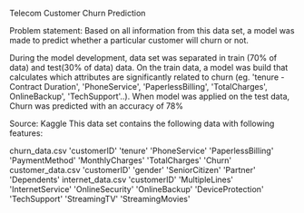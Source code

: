 Telecom Customer Churn Prediction

Problem statement: Based on all information from this data set, a model was made to predict whether a particular customer will churn or not.

During the model development, data set was separated in train (70% of data) and test(30% of data) data.
On the train data, a model was build that calculates which attributes are significantly related to churn (eg. 'tenure - Contract Duration', 'PhoneService', 'PaperlessBilling', 'TotalCharges', OnlineBackup', 'TechSupport'..).
When model was applied on the test data, Churn was predicted with an accuracy of 78%

Source: Kaggle
This data set contains the following data with following features:

churn_data.csv
    'customerID'
    'tenure'
    'PhoneService'
    'PaperlessBilling'
    'PaymentMethod'
    'MonthlyCharges'
    'TotalCharges'
    'Churn'
customer_data.csv
    'customerID'
    'gender'
    'SeniorCitizen'
    'Partner'
    'Dependents'
internet_data.csv
    'customerID'
    'MultipleLines'
    'InternetService'
    'OnlineSecurity'
    'OnlineBackup'
    'DeviceProtection'
    'TechSupport'
    'StreamingTV'
    'StreamingMovies'
